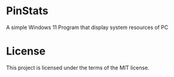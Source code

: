 # PinStats
A simple Windows 11 Program that display system resources of PC

# License
This project is licensed under the terms of the MIT license.
